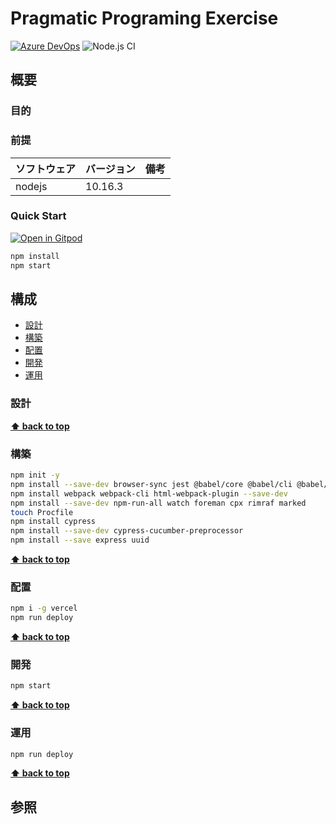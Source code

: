 # Pragmatic Programing Exercise

[![Azure DevOps](https://img.shields.io/badge/AzureDevOps-ppe-blue)](https://dev.azure.com/k2works/ppe)
![Node.js CI](https://github.com/k2works/pragmatic-programing-exercise/workflows/Node.js%20CI/badge.svg)

## 概要

### 目的

### 前提

| ソフトウェア | バージョン | 備考 |
| :----------- | :--------- | :--- |
| nodejs       | 10.16.3    |      |

### Quick Start

[![Open in Gitpod](https://gitpod.io/button/open-in-gitpod.svg)](https://gitpod.io/#https://github.com/k2works/pragmatic-programing-exercise)

```bash
npm install
npm start
```

## 構成

- [設計](#設計)
- [構築](#構築)
- [配置](#配置)
- [開発](#開発)
- [運用](#運用)

### 設計

**[⬆ back to top](#構成)**

### 構築

```bash
npm init -y
npm install --save-dev browser-sync jest @babel/core @babel/cli @babel/preset-env @babel/register
npm install webpack webpack-cli html-webpack-plugin --save-dev
npm install --save-dev npm-run-all watch foreman cpx rimraf marked
touch Procfile
npm install cypress
npm install --save-dev cypress-cucumber-preprocessor
npm install --save express uuid
```

**[⬆ back to top](#構成)**

### 配置

```bash
npm i -g vercel
npm run deploy
```

**[⬆ back to top](#構成)**

### 開発

```bash
npm start
```

**[⬆ back to top](#構成)**

### 運用

```bash
npm run deploy
```

**[⬆ back to top](#構成)**

## 参照
